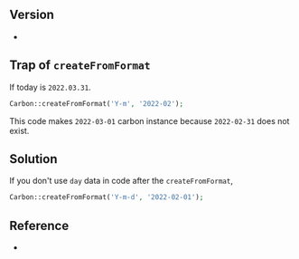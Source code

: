 ## Version
- 

## Trap of `createFromFormat`
If today is `2022.03.31`.

```php
Carbon::createFromFormat('Y-m', '2022-02');
```
This code makes `2022-03-01` carbon instance because `2022-02-31` does not exist.

## Solution
If you don't use `day` data in code after the `createFromFormat`,

```php
Carbon::createFromFormat('Y-m-d', '2022-02-01');
```

## Reference
- 
